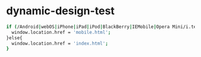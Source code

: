 # dynamic-design-test
```bash
if (/Android|webOS|iPhone|iPad|iPod|BlackBerry|IEMobile|Opera Mini/i.test(navigator.userAgent)) {
  window.location.href = 'mobile.html';
}else{
  window.location.href = 'index.html';
}
```
